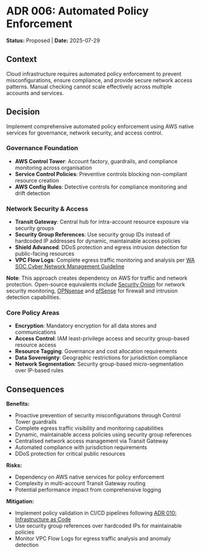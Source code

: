 # ADR 006: Automated Policy Enforcement

**Status:** Proposed | **Date:** 2025-07-29

## Context

Cloud infrastructure requires automated policy enforcement to prevent
misconfigurations, ensure compliance, and provide secure network access
patterns. Manual checking cannot scale effectively across multiple
accounts and services.

## Decision

Implement comprehensive automated policy enforcement using AWS native
services for governance, network security, and access control.

### Governance Foundation

- **AWS Control Tower**: Account factory, guardrails, and compliance
  monitoring across organisation
- **Service Control Policies**: Preventive controls blocking
  non-compliant resource creation
- **AWS Config Rules**: Detective controls for compliance monitoring and
  drift detection

### Network Security & Access

- **Transit Gateway**: Central hub for intra-account resource exposure
  via security groups
- **Security Group References**: Use security group IDs instead of
  hardcoded IP addresses for dynamic, maintainable access policies
- **Shield Advanced**: DDoS protection and egress intrusion detection
  for public-facing resources
- **VPC Flow Logs**: Complete egress traffic monitoring and analysis per
  [WA SOC Cyber Network Management
  Guideline](https://soc.cyber.wa.gov.au/guidelines/network-management/)

**Note**: This approach creates dependency on AWS for traffic and
network protection. Open-source equivalents include [Security
Onion](https://securityonionsolutions.com/) for network security
monitoring, [OPNsense](https://opnsense.org/) and
[pfSense](https://www.pfsense.org/) for firewall and intrusion detection
capabilities.

### Core Policy Areas

- **Encryption**: Mandatory encryption for all data stores and
  communications
- **Access Control**: IAM least-privilege access and security
  group-based resource access
- **Resource Tagging**: Governance and cost allocation requirements
- **Data Sovereignty**: Geographic restrictions for jurisdiction
  compliance
- **Network Segmentation**: Security group-based micro-segmentation over
  IP-based rules

## Consequences

**Benefits:**

- Proactive prevention of security misconfigurations through Control
  Tower guardrails
- Complete egress traffic visibility and monitoring capabilities
- Dynamic, maintainable access policies using security group references
- Centralised network access management via Transit Gateway
- Automated compliance with jurisdiction requirements
- DDoS protection for critical public resources

**Risks:**

- Dependency on AWS native services for policy enforcement
- Complexity in multi-account Transit Gateway routing
- Potential performance impact from comprehensive logging

**Mitigation:**

- Implement policy validation in CI/CD pipelines following [ADR 010:
  Infrastructure as Code](010-configmgmt.md)
- Use security group references over hardcoded IPs for maintainable
  policies
- Monitor VPC Flow Logs for egress traffic analysis and anomaly
  detection
